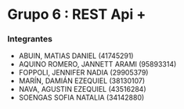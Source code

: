 # Grupo 6 : REST Api +

### Integrantes
- ABUIN, MATIAS DANIEL (41745291)
- AQUINO ROMERO, JANNETT ARAMI (95893314)
- FOPPOLI, JENNIFER NADIA (29905379)
- MARÍN, DAMIÁN EZEQUIEL (38130107)
- NAVA, AGUSTIN EZEQUIEL (43516284)
- SOENGAS SOFIA NATALIA (34142880)

